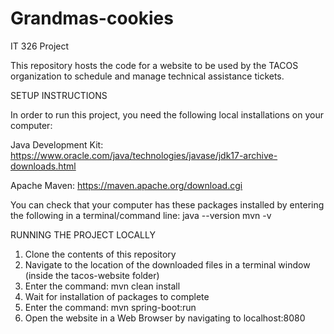 # Grandmas-cookies
IT 326 Project

This repository hosts the code for a website to be used by the TACOS organization to schedule and manage technical assistance tickets.


SETUP INSTRUCTIONS

In order to run this project, you need the following local installations on your computer:

Java Development Kit: https://www.oracle.com/java/technologies/javase/jdk17-archive-downloads.html

Apache Maven: https://maven.apache.org/download.cgi

You can check that your computer has these packages installed by entering the following in a terminal/command line:
java --version
mvn -v

RUNNING THE PROJECT LOCALLY

1) Clone the contents of this repository
2) Navigate to the location of the downloaded files in a terminal window (inside the tacos-website folder)
3) Enter the command: mvn clean install
4) Wait for installation of packages to complete
5) Enter the command: mvn spring-boot:run
6) Open the website in a Web Browser by navigating to localhost:8080
